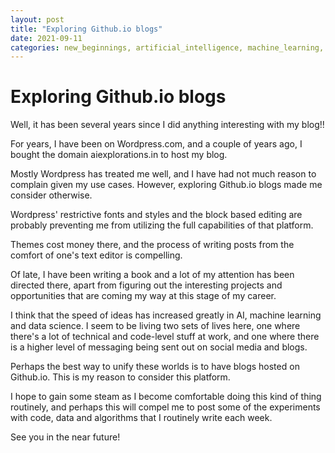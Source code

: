 ```yaml
---
layout: post
title: "Exploring Github.io blogs"
date: 2021-09-11
categories: new_beginnings, artificial_intelligence, machine_learning, github, blogging
--- 
```


# Exploring Github.io blogs

Well, it has been several years since I did anything interesting with my blog!!

For years, I have been on Wordpress.com, and a couple of years ago, I bought the domain aiexplorations.in to host my blog.

Mostly Wordpress has treated me well, and I have had not much reason to complain given my use cases. However, exploring Github.io blogs made me consider otherwise.

Wordpress' restrictive fonts and styles and the block based editing are probably preventing me from utilizing the full capabilities of that platform.

Themes cost money there, and the process of writing posts from the comfort of one's text editor is compelling.

Of late, I have been writing a book and a lot of my attention has been directed there, apart from figuring out the interesting projects and opportunities that are coming my way at this stage of my career.

I think that the speed of ideas has increased greatly in AI, machine learning and data science. I seem to be living two sets of lives here, one where there's a lot of technical and code-level stuff at work, and one where there is a higher level of messaging being sent out on social media and blogs.

Perhaps the best way to unify these worlds is to have blogs hosted on Github.io. This is my reason to consider this platform. 

I hope to gain some steam as I become comfortable doing this kind of thing routinely, and perhaps this will compel me to post some of the experiments with code, data and algorithms that I routinely write each week.

See you in the near future!
